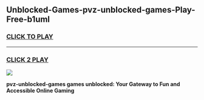 
## Unblocked-Games-pvz-unblocked-games-Play-Free-b1uml
<h3>
<a href="https://premium76.site?title=pvz-unblocked-games&ref=18A1">CLICK TO PLAY</a></h3>
<hr>

<h3>
<a href="https://premium76.site?title=pvz-unblocked-games&ref=18A1">CLICK 2 PLAY</a>
  
</h3>

<a href="https://premium76.site?title=pvz-unblocked-games&ref=18A1"><img src="https://clearcache.store/games.png"></a>


**pvz-unblocked-games games unblocked: Your Gateway to Fun and Accessible Online Gaming**
